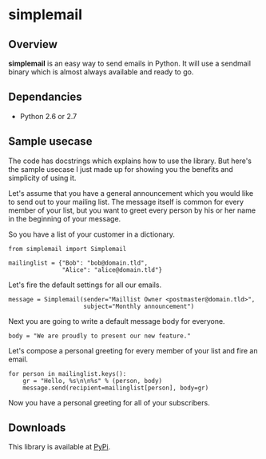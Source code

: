 # simplemail

## Overview
**simplemail** is an easy way to send emails in Python. It will use a sendmail binary which is almost always available and ready to go.

## Dependancies
- Python 2.6 or 2.7

## Sample usecase
The code has docstrings which explains how to use the library. But here's the sample usecase I just made up for showing you the benefits and simplicity of using it.

Let's assume that you have a general announcement which you would like to send out to your mailing list. The message itself is common for every member of your list, but you want to greet every person by his or her name in the beginning of your message.

So you have a list of your customer in a dictionary.

    from simplemail import Simplemail

    mailinglist = {"Bob": "bob@domain.tld",
                   "Alice": "alice@domain.tld"}

Let's fire the default settings for all our emails.

    message = Simplemail(sender="Maillist Owner <postmaster@domain.tld>",
                         subject="Monthly announcement")

Next you are going to write a default message body for everyone.

    body = "We are proudly to present our new feature."

Let's compose a personal greeting for every member of your list and fire an email.

    for person in mailinglist.keys():
        gr = "Hello, %s\n\n%s" % (person, body)
        message.send(recipient=mailinglist[person], body=gr)

Now you have a personal greeting for all of your subscribers.

## Downloads
This library is available at [PyPi](http://pypi.python.org/pypi/simplemail).